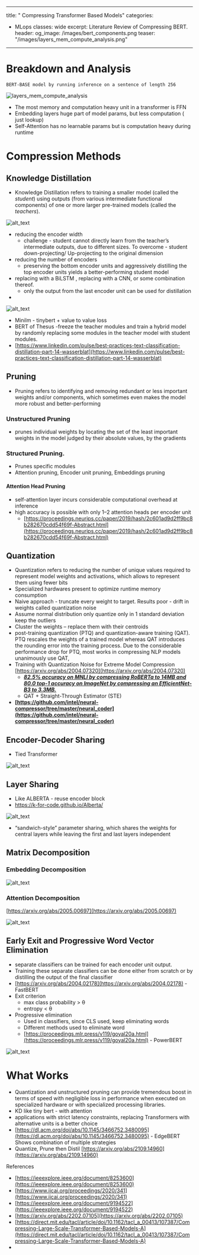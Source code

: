 
---
title: " Compressing Transformer Based Models"
categories:
  - MLops
classes: wide
excerpt: Literature Review of Compressing BERT.
header:
  og_image: /images/bert_components.png
  teaser: "/images/layers_mem_compute_analysis.png"
---




# Breakdown and Analysis


    BERT-BASE model by running inference on a sentence of length 256



![layers_mem_compute_analysis](/images/layers_mem_compute_analysis.png)

* The most memory and computation heavy unit in a transformer is FFN
* Embedding layers huge part of model params, but less computation ( just lookup)
* Self-Attention has no learnable params but is computation heavy during runtime 


# Compression Methods


## Knowledge Distillation



* Knowledge Distillation refers to training a smaller model (called the _student_) using outputs (from various intermediate functional components) of one or more larger pre-trained models (called the _teachers_).


![alt_text](/images/kd.png "image_tooltip")

* reducing the encoder width
    * challenge - student cannot directly learn from the teacher’s intermediate outputs, due to different sizes. To overcome - student down-projecting/ Up-projecting to the original dimension
* reducing the number of encoders
    * preserving the bottom encoder units and aggressively distilling the top encoder units yields a better-performing student model
* replacing with a BiLSTM , replacing with a CNN, or some combination thereof.
    * only the output from the last encoder unit can be used for distillation
* 

![alt_text](/images/distil_vs_tiny.png "image_tooltip")

* Minilm - tinybert + value to value loss
* BERT of Thesus -freeze the teacher modules and train a hybrid model by randomly replacing some modules in the teacher model with student modules.
* [https://www.linkedin.com/pulse/best-practices-text-classification-distillation-part-14-wasserblat](https://www.linkedin.com/pulse/best-practices-text-classification-distillation-part-14-wasserblat)


## Pruning



* Pruning refers to identifying and removing redundant or less important weights and/or components, which sometimes even makes the model more robust and better-performing


###  Unstructured Pruning



* prunes individual weights by locating the set of the least important weights in the model judged by their absolute values, by the gradients


### Structured Pruning.



* Prunes specific modules
* Attention pruning, Encoder unit pruning, Embeddings pruning


#### Attention Head Pruning



* self-attention layer incurs considerable computational overhead at inference
* high accuracy is possible with only 1–2 attention heads per encoder unit
    * [https://proceedings.neurips.cc/paper/2019/hash/2c601ad9d2ff9bc8b282670cdd54f69f-Abstract.html](https://proceedings.neurips.cc/paper/2019/hash/2c601ad9d2ff9bc8b282670cdd54f69f-Abstract.html) 


## Quantization



* Quantization refers to reducing the number of unique values required to represent model weights and activations, which allows to represent them using fewer bits
* Specialized hardwares present to optimize runtime memory consumption
* Naive approach - truncate every weight to target. Results poor - drift in weights called quantization noise
* Assume normal distribution only quantize only in 1 standard deviation keep the outliers
* Cluster the weights – replace them with their centroids
* post-training quantization (PTQ) and quantization-aware training (QAT). PTQ rescales the weights of a trained model whereas QAT introduces the rounding error into the training process. Due to the considerable performance drop for PTQ, most works in compressing NLP models unanimously use QAT,
* Training with Quantization Noise for Extreme Model Compression  [https://arxiv.org/abs/2004.07320](https://arxiv.org/abs/2004.07320)
    * **_<span style="text-decoration:underline;"> 82.5% accuracy on MNLI by compressing RoBERTa to 14MB and 80.0 top-1 accuracy on ImageNet by compressing an EfficientNet-B3 to 3.3MB.</span>_**
    * QAT + Straight-Through Estimator (STE)
* **[https://github.com/intel/neural-compressor/tree/master/neural_coder](https://github.com/intel/neural-compressor/tree/master/neural_coder)**


## Encoder-Decoder Sharing



* Tied Transformer

![alt_text](/images/tied_transf.png "image_tooltip")


## Layer Sharing

* Like ALBERTA - reuse encoder block
* https://k-for-code.github.io/Alberta/ 


![alt_text](/images/albert-parameter-sharing.png "image_tooltip")

* “sandwich-style” parameter sharing, which shares the weights for central layers while leaving the first and last layers independent


## Matrix Decomposition


### Embedding Decomposition


![alt_text](/images/embedding-decompose-albert.png "image_tooltip")



### Attention Decomposition

[https://arxiv.org/abs/2005.00697](https://arxiv.org/abs/2005.00697) 


![alt_text](/images/attn_decompose.png "image_tooltip")



## Early Exit and Progressive Word Vector Elimination



* separate classifiers can be trained for each encoder unit output. 
* Training these separate classifiers can be done either from scratch or by distilling the output of the final classifier
* [https://arxiv.org/abs/2004.02178](https://arxiv.org/abs/2004.02178) - FastBERT
* Exit criterion
    * max class probability > θ
    * entropy &lt; θ 
* Progressive elimination
    * Used in classifiers, since CLS used, keep eliminating words
    * Different methods used to eliminate word
    * [https://proceedings.mlr.press/v119/goyal20a.html](https://proceedings.mlr.press/v119/goyal20a.html) - PowerBERT




![alt_text](/images/early_exit.png "image_tooltip")



# What Works



* Quantization and unstructured pruning can provide tremendous boost in terms of speed with negligible loss in performance when executed on specialized hardware or with specialized processing libraries.
* KD like tiny bert - with attention
* applications with strict latency constraints, replacing Transformers with alternative units is a better choice
* [https://dl.acm.org/doi/abs/10.1145/3466752.3480095](https://dl.acm.org/doi/abs/10.1145/3466752.3480095) - EdgeBERT Shows combination of multiple strategies
* Quantize, Prune then Distil [https://arxiv.org/abs/2109.14960](https://arxiv.org/abs/2109.14960) 

References



* [https://ieeexplore.ieee.org/document/8253600](https://ieeexplore.ieee.org/document/8253600) 
* [https://www.ijcai.org/proceedings/2020/341](https://www.ijcai.org/proceedings/2020/341) 
* [https://ieeexplore.ieee.org/document/9194522](https://ieeexplore.ieee.org/document/9194522) 
* [https://arxiv.org/abs/2202.07105](https://arxiv.org/abs/2202.07105) 
* [https://direct.mit.edu/tacl/article/doi/10.1162/tacl_a_00413/107387/Compressing-Large-Scale-Transformer-Based-Models-A](https://direct.mit.edu/tacl/article/doi/10.1162/tacl_a_00413/107387/Compressing-Large-Scale-Transformer-Based-Models-A) 
* 
